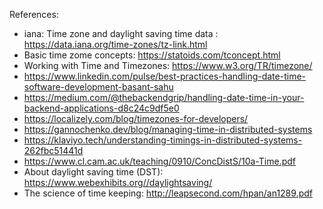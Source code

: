 
References:
 - iana: Time zone and daylight saving time data : https://data.iana.org/time-zones/tz-link.html
 - Basic time zome concepts: https://statoids.com/tconcept.html
 - Working with Time and Timezones: https://www.w3.org/TR/timezone/
 - https://www.linkedin.com/pulse/best-practices-handling-date-time-software-development-basant-sahu
 - https://medium.com/@thebackendgrip/handling-date-time-in-your-backend-applications-d8c24c9df5e0
 - https://localizely.com/blog/timezones-for-developers/
 - https://gannochenko.dev/blog/managing-time-in-distributed-systems
 - https://klaviyo.tech/understanding-timings-in-distributed-systems-262fbc51441d
 - https://www.cl.cam.ac.uk/teaching/0910/ConcDistS/10a-Time.pdf
 - About daylight saving time (DST): https://www.webexhibits.org//daylightsaving/
 - The science of time keeping: http://leapsecond.com/hpan/an1289.pdf
